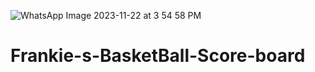 ![WhatsApp Image 2023-11-22 at 3 54 58 PM](https://github.com/FranklinKED/Frankie-s-BasketBall-Score-board/assets/71602470/419e8c77-8978-4dd9-8411-58f6687ab6ce)
# Frankie-s-BasketBall-Score-board

